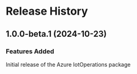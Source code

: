# Release History
    
## 1.0.0-beta.1 (2024-10-23)

### Features Added

Initial release of the Azure IotOperations package
